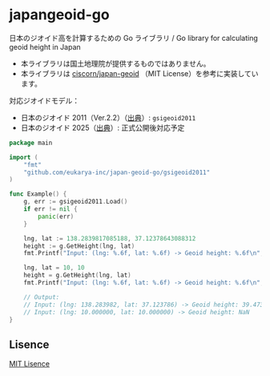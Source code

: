 # japangeoid-go

日本のジオイド高を計算するための Go ライブラリ / Go library for calculating geoid height in Japan

- 本ライブラリは国土地理院が提供するものではありません。
- 本ライブラリは [ciscorn/japan-geoid](https://github.com/ciscorn/japan-geoid/tree/main) （MIT License）を参考に実装しています。

対応ジオイドモデル：

- 日本のジオイド 2011（Ver.2.2）（[出典](https://fgd.gsi.go.jp/download/geoid.php)）: `gsigeoid2011`
- 日本のジオイド 2025（[出典](https://www.gsi.go.jp/buturisokuchi/grageo_reference.html)）: 正式公開後対応予定

```go
package main

import (
	"fmt"
	"github.com/eukarya-inc/japan-geoid-go/gsigeoid2011"
)

func Example() {
	g, err := gsigeoid2011.Load()
	if err != nil {
		panic(err)
	}

	lng, lat := 138.2839817085188, 37.12378643088312
	height := g.GetHeight(lng, lat)
	fmt.Printf("Input: (lng: %.6f, lat: %.6f) -> Geoid height: %.6f\n", lng, lat, height)

	lng, lat = 10, 10
	height = g.GetHeight(lng, lat)
	fmt.Printf("Input: (lng: %.6f, lat: %.6f) -> Geoid height: %.6f\n", lng, lat, height)

	// Output:
	// Input: (lng: 138.283982, lat: 37.123786) -> Geoid height: 39.473871
	// Input: (lng: 10.000000, lat: 10.000000) -> Geoid height: NaN
}
```

## Lisence

[MIT Lisence](LICENSE)
